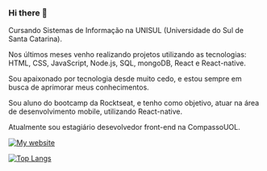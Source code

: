 ### Hi there 👋

Cursando Sistemas de Informação na UNISUL (Universidade do Sul de Santa Catarina).

Nos últimos meses venho realizando projetos utilizando as tecnologias: HTML, CSS, JavaScript, Node.js, SQL, mongoDB, React e React-native.

Sou apaixonado por tecnologia desde muito cedo, e estou sempre em busca de aprimorar meus conhecimentos.

Sou aluno do bootcamp da Rocktseat, e tenho como objetivo, atuar na área de desenvolvimento mobile, utilizando React-native.

Atualmente sou estagiário desevolvedor front-end na CompassoUOL. 

[![My website](https://dyn-qrcode-six.vercel.app/api?url=https://fabricioig863.github.io)](https://fabricioig863.github.io/)

[![Top Langs](https://github-readme-stats.vercel.app/api/top-langs/?username=fabricioig863&layout=compact)](https://github.com/anuraghazra/github-readme-stats)
